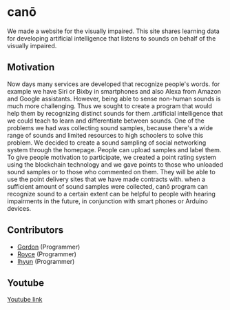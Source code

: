 # canō

We made a website for the visually impaired. This site shares learning data for developing artificial intelligence that listens to sounds on behalf of the visually impaired.

## Motivation

Now days many services are developed that recognize people's words. for example we have Siri or Bixby in smartphones and also Alexa from Amazon and Google assistants. However, being able to sense non-human sounds is much more challenging.
Thus we sought to create a program that would help them by recognizing distinct sounds for them .artificial intelligence that we could teach to learn and differentiate between sounds. One of the problems we had was collecting sound samples, because there's a wide range of sounds and limited resources to high schoolers to solve this problem.
We decided to create a sound sampling of social networking system through the homepage. People can upload samples and label them. To give people motivation to participate, we created a point rating system using the blockchain technology and we gave points to those who unloaded sound samples or to those who commented on them. They will be able to use the point delivery sites that we have made contracts with.
when a sufficient amount of sound samples were collected, canō program can recognize sound to a certain extent can be helpful to people with hearing impairments in the future, in conjunction with smart phones or Arduino devices.

## Contributors

 * [Gordon](https://github.com/gordonsis) (Programmer)
 * [Royce](https://github.com/junyeong335) (Programmer)
 * [Ihyun]() (Programmer)

## Youtube

  [Youtube link](https://youtu.be/B15IEIpESII)
